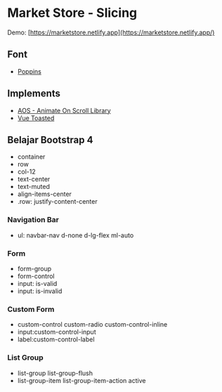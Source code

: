 # Market Store - Slicing

Demo: [https://marketstore.netlify.app](https://marketstore.netlify.app/)

## Font

- [Poppins](https://fonts.google.com/specimen/Poppins?query=poppins&sidebar.open&selection.family=Poppins:ital,wght@0,400;0,500;0,600;1,400;1,500;1,600)

## Implements

- [AOS - Animate On Scroll Library](http://michalsnik.github.io/aos/)
- [Vue Toasted](https://www.npmjs.com/package/vue-toasted)

## Belajar Bootstrap 4

- container
- row
- col-12
- text-center
- text-muted
- align-items-center
- .row: justify-content-center

### Navigation Bar

- ul: navbar-nav d-none d-lg-flex ml-auto

### Form

- form-group
- form-control
- input: is-valid
- input: is-invalid

### Custom Form

- custom-control custom-radio custom-control-inline
- input:custom-control-input
- label:custom-control-label

### List Group

- list-group list-group-flush
- list-group-item list-group-item-action active
